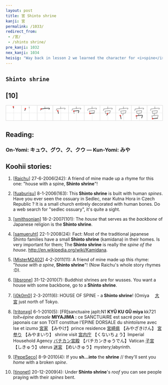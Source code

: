 ```yaml
---
layout: post
title: 宮 Shinto shrine
kanji: 宮
permalink: /1033/
redirect_from:
 - /宮/
 - /shinto shrine/
pre_kanji: 1032
nex_kanji: 1034
heisig: "Way back in lesson 2 we learned the character for <i>spine</i>. The two other characters in which it is used we can now learn together in this and the following frame. Here a <b>Shinto shrine</b> is composed of <i>house</i> and <i>spine</i>."
---
```


## `Shinto shrine`

## [10]

<div class="stroke"><img src="../images/E5AEAE.png" /></div>

## Reading:

### On-Yomi: キュウ、グウ、ク、クウ &mdash; Kun-Yomi: みや

## Koohii stories:

1) [<a href="http://kanji.koohii.com/profile/Raichu">Raichu</a>] 27-6-2006(242): A friend of mine made up a rhyme for this one: &quot;house with a spine,<strong> Shinto shrine</strong>&quot;! 

2) [<a href="http://kanji.koohii.com/profile/fuaburisu">fuaburisu</a>] 8-1-2006(163): This<strong> Shinto shrine</strong> is built with human <em>spines</em>. Have you ever seen the ossuary in Sedlec, near Kutna Hora in Czech Republic ? It is a small church entirely decorated with human bones. Do a web search for &quot;sedlec ossuary&quot;, it&#039;s quite a sight. 

3) [<a href="http://kanji.koohii.com/profile/smithsonian">smithsonian</a>] 18-2-2007(101): The <em>house</em> that serves as the <em>backbone</em> of Japanese religion is the<strong> Shinto shrine</strong>. 

4) [<a href="http://kanji.koohii.com/profile/samueruht">samueruht</a>] 22-1-2008(24): Fact: Most of the traditional japanese Shinto families have a small<strong> Shinto shrine</strong> (kamidana) in their homes. Is very important for them; The<strong> Shinto shrine</strong> is really the <em>spine of the house</em>. <a href="http://en.wikipedia.org/wiki/Kamidana">http://en.wikipedia.org/wiki/Kamidana</a>. 

5) [<a href="http://kanji.koohii.com/profile/MisterM2402">MisterM2402</a>] 4-2-2011(11): A friend of mine made up this rhyme: &quot;<em>house with a spine</em>,<strong> Shinto shrine</strong>&quot;! (Now Raichu&#039;s whole story rhymes :D). 

6) [<a href="http://kanji.koohii.com/profile/libsrone">libsrone</a>] 31-12-2010(7): Buddhist shrines are for wusses. You want a house with some backbone, go to a<strong> Shinto shrine</strong>. 

7) [<a href="http://kanji.koohii.com/profile/j0k0m0">j0k0m0</a>] 2-3-2011(6): HOUSE OF SPINE - a<strong> Shinto shrine</strong>! (Omiya　  <a href="http://jisho.org/kanji/details/大宮">大宮</a>   just north of Tokyo. 

8) [<a href="http://kanji.koohii.com/profile/tritonxg">tritonxg</a>] 6-1-2010(5): [FR]sanctuaire japlt:N1 <strong>KYÛ KU GÛ miya </strong>kk721<em> toît+épine dorsale</em> <strong>MIYAJIMA :</strong> ce SANCTUAIRE est sacré pour les japonais car son TOIT constitue l&#039;EPINE DORSALE du shintoïsme avec Ise et izumo  <a href="http://jisho.org/kanji/details/宮家">宮家</a>  【みやけ】prince residence   <a href="http://jisho.org/kanji/details/宮崎県">宮崎県</a>  【みやざきけん】  <a href="http://jisho.org/kanji/details/宮参り">宮参り</a>  【みやまいり】 shrine visit  <a href="http://jisho.org/kanji/details/宮内庁">宮内庁</a>  【くないちょう】Imperial Household Agency  <a href="http://jisho.org/kanji/details/バチカン宮殿">バチカン宮殿</a>  【バチカンきゅうでん】Vatican  <a href="http://jisho.org/kanji/details/子宮">子宮</a>  【しきゅう】uterus  <a href="http://jisho.org/kanji/details/迷宮">迷宮</a>  【めいきゅう】mystery;labyrinth. 

9) [<a href="http://kanji.koohii.com/profile/PepeSeco">PepeSeco</a>] 8-9-2010(4): If you <strong>sh...into</strong> the <strong>shrine</strong> // they&#039;ll sent you <em>home</em> with a broken <em>spine</em>. 

10) [<a href="http://kanji.koohii.com/profile/tinonet">tinonet</a>] 20-12-2009(4): Under<strong> Shinto shrine</strong>&#039;s <em>roof</em> you can see people praying with their <em>spines</em> bent. 
